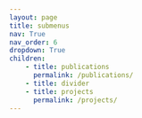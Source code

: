 ```yaml
---
layout: page
title: submenus
nav: True
nav_order: 6
dropdown: True
children: 
    - title: publications
      permalink: /publications/
    - title: divider
    - title: projects
      permalink: /projects/
---
```

